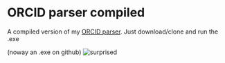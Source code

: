 # ORCID parser compiled

A compiled version of my [ORCID parser](https://github.com/H0ovy/ORCID-parser).
Just download/clone and run the .exe

(noway an .exe on github)
![surprised](pics/noway.gif)
